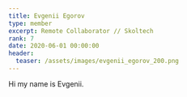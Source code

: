 ```yaml
---
title: Evgenii Egorov
type: member
excerpt: Remote Collaborator // Skoltech
rank: 7
date: 2020-06-01 00:00:00
header:
  teaser: /assets/images/evgenii_egorov_200.png
---
```


Hi my name is Evgenii.
